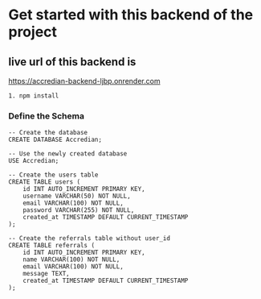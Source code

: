 # Get started with this backend of the project 

## live url of this backend is 
https://accredian-backend-ljbp.onrender.com

```
1. npm install
```

### Define the Schema 
```
-- Create the database
CREATE DATABASE Accredian;

-- Use the newly created database
USE Accredian;

-- Create the users table
CREATE TABLE users (
    id INT AUTO_INCREMENT PRIMARY KEY,
    username VARCHAR(50) NOT NULL,
    email VARCHAR(100) NOT NULL,
    password VARCHAR(255) NOT NULL,
    created_at TIMESTAMP DEFAULT CURRENT_TIMESTAMP
);

-- Create the referrals table without user_id
CREATE TABLE referrals (
    id INT AUTO_INCREMENT PRIMARY KEY,
    name VARCHAR(100) NOT NULL,
    email VARCHAR(100) NOT NULL,
    message TEXT,
    created_at TIMESTAMP DEFAULT CURRENT_TIMESTAMP
);
```

